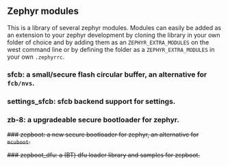 ## Zephyr modules

This is a library of several zephyr modules. Modules can easily be added as an
extension to your zephyr development by cloning the library in your own folder
of choice and by adding them as an `ZEPHYR_EXTRA_MODULES` on the west command
line or by defining the folder as a `ZEPHYR_EXTRA_MODULES` in your own
`.zephyrrc`.

### sfcb: a small/secure flash circular buffer, an alternative for `fcb/nvs`.

### settings_sfcb: sfcb backend support for settings.

### zb-8: a upgradeable secure bootloader for zephyr.

~~### zepboot: a new secure bootloader for zephyr, an alternative for
`mcuboot`.~~

~~### zepboot_dfu: a (BT) dfu loader library and samples for zepboot.~~

